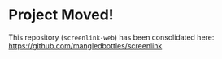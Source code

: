 # Project Moved!

This repository (`screenlink-web`) has been consolidated here: https://github.com/mangledbottles/screenlink
